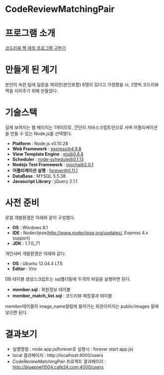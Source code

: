 CodeReviewMatchingPair
=======

# 프로그램 소개
[코드리뷰 짝 매칭 프로그램 구현기](http://www.slideshare.net/yonghoonkim940/ss-42438253)

# 만들게 된 계기
본인이 속한 팀에 팀장을 제외한(본인포함) 6명이 있다고 가정했을 시, 
2명씩 코드리뷰 짝을 지어주기 위해 만들었다.

# 기술스택
실제 보여지는 웹 페이지는 1개이므로, 간단히 자바스크립트만으로 
서버 어플리케이션을 만들 수 있는 Node.js를 선택했다.

- **Platform** : Node.js v0.10.28
- **Web Framework** : express@4.9.8
- **View Template Engine** : ejs@0.8.8
- **Scheduler** : node-schedule@0.1.13 
- **Nodejs Test Framework** : mocha@2.0.1 
- **어플리케이션 실행** : forever@0.11.1 
- **DataBase** : MYSQL 5.5.38
- **Javascript Library** : jQuery 2.1.1

# 사전 준비

로컬 개발환경은 아래와 같이 구성했다.

- **OS** : Windows 8.1
- **IDE** : Nodeclipse(http://www.nodeclipse.org/updates/, Express 4.x support)
- **JDK** : 1.7.0_71

개인서버 개발환경은 아래와 같다.

- **OS** : Ubuntu 12.04.4 LTS
- **Editor** : Vim

DB 테이블 생성스크립트는 sql폴더밑에 두개의 파일을 실행하면 된다.

- **member.sql** : 회원정보 테이블 
- **member_match_list.sql** : 코드리뷰 매칭결과 테이블

member테이블의 image_name컬럼에 들어가는 회원이미지는 public/images 밑에 넣으면 된다.

# 결과보기

- 실행명령 : node app.js(forever로 실행시 : forever start app.js)
- local 결과페이지 : http://localhost:4000/users
- CodeReviewMatchingPair 프로젝트 결과페이지 : http://bluepoet1004.cafe24.com:4000/users   
